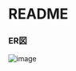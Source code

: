 # README
### ER図
![image](https://github.com/wahei628/ShareSuke/assets/139987339/f65daa03-1db1-4681-b99d-92be8e26c407)
